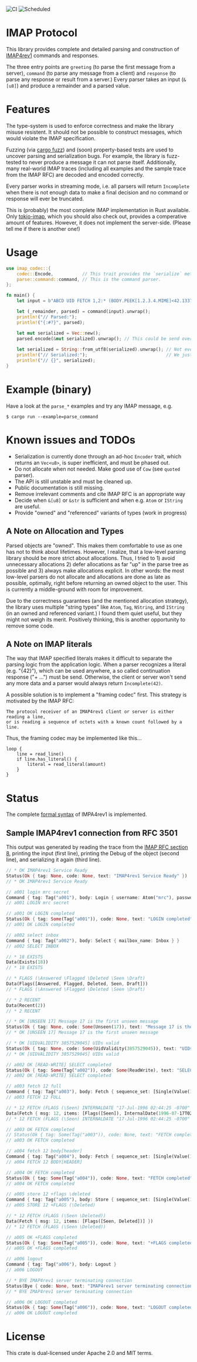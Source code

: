 ![CI](https://github.com/duesee/imap-codec/actions/workflows/ci.yml/badge.svg)
![Scheduled](https://github.com/duesee/imap-codec/actions/workflows/scheduled.yml/badge.svg)

# IMAP Protocol

This library provides complete and detailed parsing and construction of [IMAP4rev1](https://tools.ietf.org/html/rfc3501) commands and responses.

The three entry points are `greeting` (to parse the first message from a server), `command` (to parse any message from a client) and `response` (to parse any response or result from a server.) Every parser takes an input (`&[u8]`) and produce a remainder and a parsed value.

# Features

The type-system is used to enforce correctness and make the library misuse resistent. It should not be possible to construct messages, which would violate the IMAP specification.

Fuzzing (via [cargo fuzz](https://github.com/rust-fuzz/cargo-fuzz)) and (soon) property-based tests are used to uncover parsing and serialization bugs. For example, the library is fuzz-tested to never produce a message it can not parse itself. Additionally, many real-world IMAP traces (including all examples and the sample trace from the IMAP RFC) are decoded and encoded correctly.

Every parser works in streaming mode, i.e. all parsers will return `Incomplete` when there is not enough data to make a final decision and no command or response will ever be truncated.

This is (probably) the most complete IMAP implementation in Rust available. Only [tokio-imap](https://github.com/djc/tokio-imap), which you should also check out, provides a comperative amount of features. However, it does not implement the server-side. (Please tell me if there is another one!)

# Usage

```rust
use imap_codec::{
    codec::Encode,           // This trait provides the `serialize` method.
    parse::command::command, // This is the command parser.
};

fn main() {
    let input = b"ABCD UID FETCH 1,2:* (BODY.PEEK[1.2.3.4.MIME]<42.1337>)\r\n";

    let (_remainder, parsed) = command(input).unwrap();
    println!("// Parsed:");
    println!("{:#?}", parsed);

    let mut serialized = Vec::new();
    parsed.encode(&mut serialized).unwrap(); // This could be send over the network.
    
    let serialized = String::from_utf8(serialized).unwrap(); // Not every IMAP message is valid UTF-8.
    println!("// Serialized:");                              // We just ignore that, so that we can print the message.
    println!("// {}", serialized);
}
```

# Example (binary)

Have a look at the `parse_*` examples and try any IMAP message, e.g.

```
$ cargo run --example=parse_command
```

# Known issues and TODOs

* Serialization is currently done through an ad-hoc `Encoder` trait, which returns an `Vec<u8>`, is super inefficient, and must be phased out.
* Do not allocate when not needed. Make good use of `Cow` (see `quoted` parser).
* The API is still unstable and must be cleaned up.
* Public documentation is still missing.
* Remove irrelevant comments and cite IMAP RFC is an appropriate way
* Decide when `&[u8]` or `&str` is sufficient and when e.g. `Atom` or `IString` are useful.
* Provide "owned" and "referenced" variants of types (work in progress)

## A Note on Allocation and Types

Parsed objects are "owned". This makes them comfortable to use as one has not to think about lifetimes. However, I realize, that a low-level parsing library should be more strict about allocations. Thus, I tried to 1) avoid unnecessary allocations 2) defer allocations as far "up" in the parse tree as possible and 3) always make allocations explicit. In other words: the most low-level parsers do not allocate and allocations are done as late as possible, optimally, right before returning an owned object to the user. This is currently a middle-ground with room for improvement.

Due to the correctness guarantees (and the mentioned allocation strategy), the library uses multiple "string types" like `Atom`, `Tag`, `NString`, and `IString` (in an owned and referenced variant.) I found them quiet useful, but they might not weigh its merit. Positively thinking, this is another opportunity to remove some code.

## A Note on IMAP literals

The way that IMAP specified literals makes it difficult to separate the parsing logic from the application logic. When a parser recognizes a literal (e.g. "{42}"), which can be used anywhere, a so called continuation response ("+ ...") must be send.
Otherwise, the client or server won't send any more data and a parser would always return `Incomplete(42)`.

A possible solution is to implement a "framing codec" first. This strategy is motivated by the IMAP RFC:

```
The protocol receiver of an IMAP4rev1 client or server is either reading a line,
or is reading a sequence of octets with a known count followed by a line.
```

Thus, the framing codec may be implemented like this...

```
loop {
    line = read_line()
    if line.has_literal() {
        literal = read_literal(amount)
    }
}
```

# Status

The complete [formal syntax](https://tools.ietf.org/html/rfc3501#section-9) of IMPA4rev1 is implemented.

## Sample IMAP4rev1 connection from RFC 3501

This output was generated by reading the trace from the [IMAP RFC section 8](https://tools.ietf.org/html/rfc3501#section-8), printing the input (first line), printing the Debug of the object (second line), and serializing it again (third line).

```rust
// * OK IMAP4rev1 Service Ready
Status(Ok { tag: None, code: None, text: "IMAP4rev1 Service Ready" })
// * OK IMAP4rev1 Service Ready

// a001 login mrc secret
Command { tag: Tag("a001"), body: Login { username: Atom("mrc"), password: Atom("secret") } }
// a001 LOGIN mrc secret

// a001 OK LOGIN completed
Status(Ok { tag: Some(Tag("a001")), code: None, text: "LOGIN completed" })
// a001 OK LOGIN completed

// a002 select inbox
Command { tag: Tag("a002"), body: Select { mailbox_name: Inbox } }
// a002 SELECT INBOX

// * 18 EXISTS
Data(Exists(18))
// * 18 EXISTS

// * FLAGS (\Answered \Flagged \Deleted \Seen \Draft)
Data(Flags([Answered, Flagged, Deleted, Seen, Draft]))
// * FLAGS (\Answered \Flagged \Deleted \Seen \Draft)

// * 2 RECENT
Data(Recent(2))
// * 2 RECENT

// * OK [UNSEEN 17] Message 17 is the first unseen message
Status(Ok { tag: None, code: Some(Unseen(17)), text: "Message 17 is the first unseen message" })
// * OK [UNSEEN 17] Message 17 is the first unseen message

// * OK [UIDVALIDITY 3857529045] UIDs valid
Status(Ok { tag: None, code: Some(UidValidity(3857529045)), text: "UIDs valid" })
// * OK [UIDVALIDITY 3857529045] UIDs valid

// a002 OK [READ-WRITE] SELECT completed
Status(Ok { tag: Some(Tag("a002")), code: Some(ReadWrite), text: "SELECT completed" })
// a002 OK [READ-WRITE] SELECT completed

// a003 fetch 12 full
Command { tag: Tag("a003"), body: Fetch { sequence_set: [Single(Value(12))], items: Macro(Full), uid: false } }
// a003 FETCH 12 FULL

// * 12 FETCH (FLAGS (\Seen) INTERNALDATE "17-Jul-1996 02:44:25 -0700" RFC822.SIZE 4286 ENVELOPE ("Wed, 17 Jul 1996 02:23:25 -0700 (PDT)" "IMAP4rev1 WG mtg summary and minutes" (("Terry Gray" NIL "gray" "cac.washington.edu")) (("Terry Gray" NIL "gray" "cac.washington.edu")) (("Terry Gray" NIL "gray" "cac.washington.edu")) ((NIL NIL "imap" "cac.washington.edu")) ((NIL NIL "minutes" "CNRI.Reston.VA.US")("John Klensin" NIL "KLENSIN" "MIT.EDU")) NIL NIL "<B27397-0100000@cac.washington.edu>") BODY ("TEXT" "PLAIN" ("CHARSET" "US-ASCII") NIL NIL "7BIT" 3028 92))
Data(Fetch { msg: 12, items: [Flags([Seen]), InternalDate(1996-07-17T02:44:25-07:00), Rfc822Size(4286), Envelope(Envelope { date: NString(Some(Quoted("Wed, 17 Jul 1996 02:23:25 -0700 (PDT)"))), subject: NString(Some(Quoted("IMAP4rev1 WG mtg summary and minutes"))), from: [Address { name: NString(Some(Quoted("Terry Gray"))), adl: NString(None), mailbox: NString(Some(Quoted("gray"))), host: NString(Some(Quoted("cac.washington.edu"))) }], sender: [Address { name: NString(Some(Quoted("Terry Gray"))), adl: NString(None), mailbox: NString(Some(Quoted("gray"))), host: NString(Some(Quoted("cac.washington.edu"))) }], reply_to: [Address { name: NString(Some(Quoted("Terry Gray"))), adl: NString(None), mailbox: NString(Some(Quoted("gray"))), host: NString(Some(Quoted("cac.washington.edu"))) }], to: [Address { name: NString(None), adl: NString(None), mailbox: NString(Some(Quoted("imap"))), host: NString(Some(Quoted("cac.washington.edu"))) }], cc: [Address { name: NString(None), adl: NString(None), mailbox: NString(Some(Quoted("minutes"))), host: NString(Some(Quoted("CNRI.Reston.VA.US"))) }, Address { name: NString(Some(Quoted("John Klensin"))), adl: NString(None), mailbox: NString(Some(Quoted("KLENSIN"))), host: NString(Some(Quoted("MIT.EDU"))) }], bcc: [], in_reply_to: NString(None), message_id: NString(Some(Quoted("<B27397-0100000@cac.washington.edu>"))) }), Body(Single { body: Body { basic: BasicFields { parameter_list: [(Quoted("CHARSET"), Quoted("US-ASCII"))], id: NString(None), description: NString(None), content_transfer_encoding: Quoted("7BIT"), size: 3028 }, specific: Text { subtype: Quoted("PLAIN"), number_of_lines: 92 } }, extension: None })] })
// * 12 FETCH (FLAGS (\Seen) INTERNALDATE "17-Jul-1996 02:44:25 -0700" RFC822.SIZE 4286 ENVELOPE ("Wed, 17 Jul 1996 02:23:25 -0700 (PDT)" "IMAP4rev1 WG mtg summary and minutes" (("Terry Gray" NIL "gray" "cac.washington.edu")) (("Terry Gray" NIL "gray" "cac.washington.edu")) (("Terry Gray" NIL "gray" "cac.washington.edu")) ((NIL NIL "imap" "cac.washington.edu"))((NIL NIL "minutes" "CNRI.Reston.VA.US")("John Klensin" NIL "KLENSIN" "MIT.EDU")) NIL NIL "<B27397-0100000@cac.washington.edu>") BODY ("TEXT" "PLAIN" ("CHARSET" "US-ASCII") NIL NIL "7BIT" 3028 92))

// a003 OK FETCH completed
// Status(Ok { tag: Some(Tag("a003")), code: None, text: "FETCH completed" })
// a003 OK FETCH completed

// a004 fetch 12 body[header]
Command { tag: Tag("a004"), body: Fetch { sequence_set: [Single(Value(12))], items: DataItems([BodyExt { section: Some(Header(None)), partial: None, peek: false }]), uid: false } }
// a004 FETCH 12 BODY[HEADER]

// a004 OK FETCH completed
Status(Ok { tag: Some(Tag("a004")), code: None, text: "FETCH completed" })
// a004 OK FETCH completed

// a005 store 12 +flags \deleted
Command { tag: Tag("a005"), body: Store { sequence_set: [Single(Value(12))], kind: Add, response: Answer, flags: [Deleted], uid: false } }
// a005 STORE 12 +FLAGS (\Deleted)

// * 12 FETCH (FLAGS (\Seen \Deleted))
Data(Fetch { msg: 12, items: [Flags([Seen, Deleted])] })
// * 12 FETCH (FLAGS (\Seen \Deleted))

// a005 OK +FLAGS completed
Status(Ok { tag: Some(Tag("a005")), code: None, text: "+FLAGS completed" })
// a005 OK +FLAGS completed

// a006 logout
Command { tag: Tag("a006"), body: Logout }
// a006 LOGOUT

// * BYE IMAP4rev1 server terminating connection
Status(Bye { code: None, text: "IMAP4rev1 server terminating connection" })
// * BYE IMAP4rev1 server terminating connection

// a006 OK LOGOUT completed
Status(Ok { tag: Some(Tag("a006")), code: None, text: "LOGOUT completed" })
// a006 OK LOGOUT completed 
```

# License

This crate is dual-licensed under Apache 2.0 and MIT terms.
